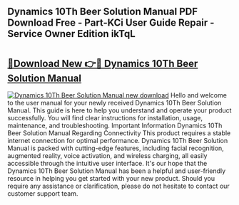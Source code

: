 ## Dynamics 10Th Beer Solution Manual PDF Download Free - Part-KCi User Guide Repair - Service Owner Edition ikTqL

# <h2><a href="http://bc81910.oget.top/?id=Dynamics+10Th+Beer+Solution+Manual">🔗Download New 👉🔴 Dynamics 10Th Beer Solution Manual</a></h2>

[![Dynamics 10Th Beer Solution Manual new download](https://i.imgur.com/5g1atiW.png)](http://bc81910.oget.top/?id=Dynamics+10Th+Beer+Solution+Manual)
Hello and welcome to the user manual for your newly received Dynamics 10Th Beer Solution Manual. This guide is here to help you understand and operate your product successfully. You will find clear instructions for installation, usage, maintenance, and troubleshooting. Important Information Dynamics 10Th Beer Solution Manual Regarding Connectivity This product requires a stable internet connection for optimal performance. Dynamics 10Th Beer Solution Manual is packed with cutting-edge features, including facial recognition, augmented reality, voice activation, and wireless charging, all easily accessible through the intuitive user interface. It's our hope that the Dynamics 10Th Beer Solution Manual has been a helpful and user-friendly resource in helping you get started with your new product. Should you require any assistance or clarification, please do not hesitate to contact our customer support team.
